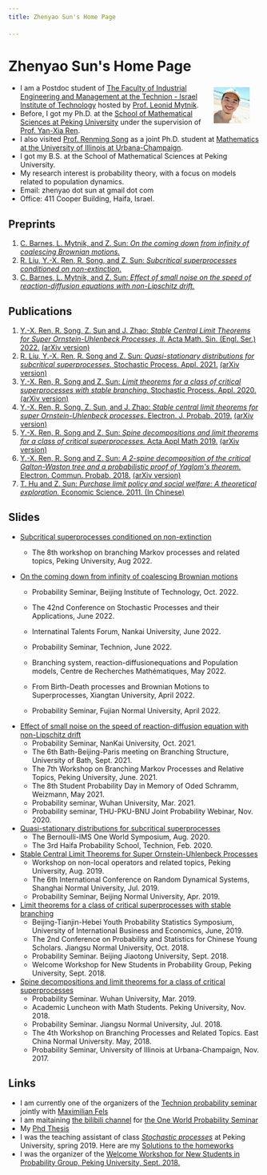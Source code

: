 ```yaml
---
title: Zhenyao Sun's Home Page

---
```


# Zhenyao Sun's Home Page

- <img src="selfie2020.jpg" alt="selfie" style="float:right;zoom:7%;margin:100px 300px;"/>I am a Postdoc student of [The Faculty of Industrial Engineering and Management at the Technion - Israel Institute of Technology](https://web.iem.technion.ac.il/en/programs/undergraduate/industrial-engineering-and-management/about.html) hosted by [Prof. Leonid Mytnik](https://web.iem.technion.ac.il/site/academicstaff/leonid-mytnik/). 
- Before, I got my Ph.D. at the [School of Mathematical Sciences at Peking University](https://www.math.pku.edu.cn/puremath_en/) under the supervision of [Prof. Yan-Xia Ren](http://www.math.pku.edu.cn/teachers/renyx/indexE.htm). 
- I also visited [Prof. Renming Song](https://faculty.math.illinois.edu/~rsong/) as a joint Ph.D. student at [Mathematics at the University of Illinois at Urbana-Champaign](https://math.illinois.edu/). 
- I got my B.S. at the School of Mathematical Sciences at Peking University. 
- My research interest is probability theory, with a focus on models related to population dynamics. 
- Email: zhenyao dot sun at gmail dot com
- Office: 411 Cooper Building, Haifa, Israel. 

## Preprints
1. [C. Barnes, L. Mytnik, and Z. Sun: *On the coming down from infinity of coalescing Brownian motions.*](https://arxiv.org/pdf/2211.15298.pdf)
2. [R. Liu, Y.-X. Ren, R. Song, and Z. Sun: *Subcritical superprocesses conditioned on non-extinction.*](https://arxiv.org/pdf/2112.15184.pdf)
3. [C. Barnes, L. Mytnik, and Z. Sun: *Effect of small noise on the speed of reaction-diffusion equations with non-Lipschitz drift.*](https://arxiv.org/pdf/2107.09377.pdf)

## Publications
1. [Y.-X. Ren, R. Song, Z. Sun and J. Zhao: *Stable Central Limit Theorems for Super Ornstein-Uhlenbeck Processes, II.* Acta Math. Sin. (Engl. Ser.) 2022.](https://link.springer.com/article/10.1007/s10114-022-0559-y) [(arXiv version)](https://arxiv.org/abs/2005.11731)
1. [R. Liu, Y.-X. Ren, R. Song and Z. Sun: *Quasi-stationary distributions for subcritical superprocesses.* Stochastic Process. Appl. 2021.](https://www.sciencedirect.com/science/article/abs/pii/S0304414920304051) [(arXiv version)](https://arxiv.org/abs/2001.06697)
1. [Y.-X. Ren, R. Song and Z. Sun: *Limit theorems for a class of critical superprocesses with stable branching.* Stochastic Process. Appl. 2020.](https://doi.org/10.1016/j.spa.2020.01.001) [(arXiv version)](https://arxiv.org/abs/1807.02837)
1. [Y.-X. Ren, R. Song, Z. Sun, and J. Zhao: *Stable central limit theorems for super Ornstein-Uhlenbeck processes*. Electron. J. Probab. 2019.](https://projecteuclid.org/euclid.ejp/1576638110) [(arXiv version)](https://arxiv.org/abs/1903.03751)
1. [Y.-X. Ren, R. Song and Z. Sun: *Spine decompositions and limit theorems for a class of critical superprocesses.* Acta Appl Math 2019.](https://doi.org/10.1007/s10440-019-00243-7) [(arXiv version)](https://arxiv.org/abs/1711.09188)
1. [Y.-X. Ren, R. Song and Z. Sun: *A 2-spine decomposition of the critical Galton-Waston tree and a probabilistic proof of Yaglom's theorem.* Electron. Commun. Probab. 2018.](https://doi.org/10.1214/18-ECP143) [(arXiv version)](https://arxiv.org/abs/1706.07125)
1. [T. Hu and Z. Sun: *Purchase limit policy and social welfare: A theoretical exploration.*  Economic Science. 2011. (In Chinese)](Files/胡2011限购.pdf)

## Slides

* [Subcritical superprocesses conditioned on non-extinction](Files/Qprocess.pdf)
  * The 8th workshop on branching Markov processes and related topics, Peking University, Aug 2022.

* [On the coming down from infinity of coalescing Brownian motions](Files/ComingDown.pdf)
  * Probability Seminar, Beijing Institute of Technology, Oct. 2022.
  * The 42nd Conference on Stochastic Processes and their Applications, June 2022. 
  * Internatinal Talents Forum, Nankai University, June 2022.
  * Probability Seminar, Technion, June 2022. 
  
  * Branching system, reaction-diffusionequations and Population models, Centre de Recherches Mathématiques, May 2022.
  * From Birth-Death processes and Brownian Motions to Superprocesses, Xiangtan University, April 2022.
  * Probability Seminar, Fujian Normal University, April 2022.
  

- [Effect of small noise on the speed of  reaction-diffusion equation with non-Lipschitz drift](Files/WaveSpeed.pdf)
  - Probability Seminar, NanKai University, Oct. 2021.
  - The 6th Bath-Beijing-Paris meeting on Branching Structure, University of Bath, Sept. 2021.
  - The 7th Workshop on Branching Markov Processes and Relative Topics, Peking University, June. 2021.
  - The 8th Student Probability Day in Memory of Oded Schramm, Weizmann, May 2021.
  - Probability seminar, Wuhan University, Mar. 2021.
  - Probability seminar, THU-PKU-BNU Joint Probability Webinar, Nov. 2020.
- [Quasi-stationary distributions for subcritical superprocesses](subyaglom/files/subyaglom_talk.pdf)
  - The Bernoulli-IMS One World Symposium, Aug. 2020. 
  - The 3rd Haifa Probability School, Technion, Feb. 2020.
- [Stable Central Limit Theorems for Super Ornstein-Uhlenbeck Processes](Files/Zhenyao2020Oct.pdf)
  - Workshop on non-local operators and related topics, Peking University, Aug. 2019.
  - The 6th International Conference on Random Dynamical Systems, Shanghai Normal University, Jul. 2019.
  - Probability Seminar, Beijing Normal University, Apr. 2019.
- [Limit theorems for a class of critical superprocesses with stable branching](Files/2018JSNU.pdf) 
  - Beijing-Tianjin-Hebei Youth Probability Statistics Symposium, University of International Business and Economics, June, 2019.
  - The 2nd Conference on Probability and Statistics for Chinese Young Scholars. Jiangsu Normal University, Oct. 2018.
  - Probability Seminar. Beijing Jiaotong University, Sept. 2018.
  - Welcome Workshop for New Students in Probability Group, Peking University, Sept. 2018.
- [Spine decompositions and limit theorems for a class of critical superprocesses](Files/RenSongSun2018Spine.pdf)
  - Probability Seminar. Wuhan University, Mar. 2019.
  - Academic Luncheon with Math Students. Peking University, Nov. 2018.
  - Probability Seminar. Jiangsu Normal University, Jul. 2018.
  - The 4th Workshop on Branching Processes and Related Topics. East China Normal University. May, 2018.
  - Probability Seminar, University of Illinois at Urbana-Champaign, Nov. 2017.

## Links
- I am currently one of the organizers of the [Technion probability seminar](https://probability.technion.ac.il/seminar/) jointly with [Maximilian Fels](https://sites.google.com/view/maximilianfels/home)
- I am maitaining [the bilibili channel](https://space.bilibili.com/151014650) for [the One World Probability Seminar](https://www.owprobability.org)
- My [Phd Thesis](https://zhenyao-sun.github.io/MyPkuPhdThesis/doc/example/thesis.pdf)
- I was the teaching assistant of class [*Stochastic processes*](http://www.math.pku.edu.cn/teachers/dayue/Homepage/instruction.htm) at Peking University, spring 2019. Here are my [Solutions to the homeworks](Files/HW.html)
- I was the organizer of the [Welcome Workshop for New Students in Probability Group, Peking University, Sept. 2018.](Files/Prob_Welcome_Seminar.html)
<!-- Go to www.addthis.com/dashboard to customize your tools --> <script type="text/javascript" src="//s7.addthis.com/js/300/addthis_widget.js#pubid=ra-59f27a8ff1558d6f"></script> 